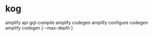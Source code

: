 # kog

amplify api gql-compile
amplify codegen
amplify configure codegen
amplify codegen [--max-depth <int>]
